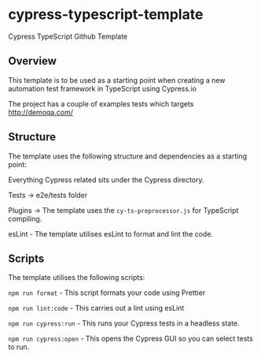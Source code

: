 # cypress-typescript-template
Cypress TypeScript Github Template

## Overview

This template is to be used as a starting point when creating a new automation test framework in TypeScript using Cypress.io

The project has a couple of examples tests which targets http://demoqa.com/

## Structure

The template uses the following structure and dependencies as a starting point:

Everything Cypress related sits under the Cypress directory. 

Tests -> e2e/tests folder 

Plugins -> The template uses the `cy-ts-preprocessor.js` for TypeScript compiling. 

esLint - The template utilises esLint to format and lint the code.

## Scripts 

The template utilises the following scripts:

``npm run format`` - This script formats your code using Prettier

``npm run lint:code`` - This carries out a lint using esLint

``npm run cypress:run`` - This runs your Cypress tests in a headless state.

``npm run cypress:open`` - This opens the Cypress GUI so you can select tests to run.
